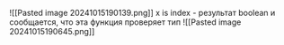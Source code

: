 ![[Pasted image 20241015190139.png]]
x is index - результат boolean и сообщается, что эта функция проверяет тип 
![[Pasted image 20241015190645.png]]
